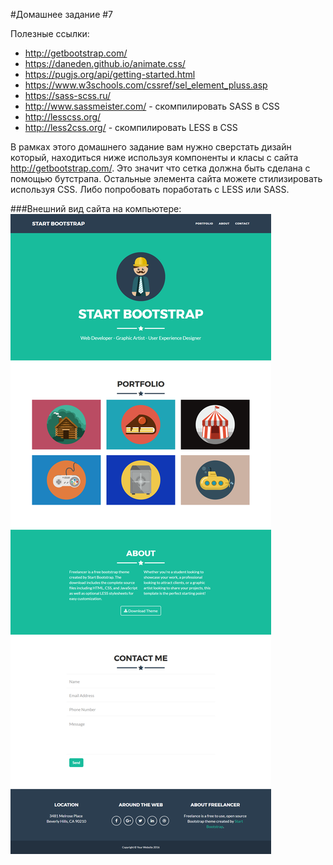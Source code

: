#Домашнее задание #7

Полезные ссылки:

 - http://getbootstrap.com/
 - https://daneden.github.io/animate.css/
 - https://pugjs.org/api/getting-started.html
 - https://www.w3schools.com/cssref/sel_element_pluss.asp
 - https://sass-scss.ru/
 - http://www.sassmeister.com/ - скомпилировать SASS в CSS
 - http://lesscss.org/
 - http://less2css.org/ - скомпилировать LESS в CSS

В рамках этого домашнего задание вам нужно сверстать дизайн который, находиться ниже используя компоненты и класы с сайта http://getbootstrap.com/. Это значит что сетка должна быть сделана с помощью бутстрапа. Остальные элемента сайта можете стилизировать используя CSS. Либо попробовать поработать с LESS или SASS.

 

###Внешний вид сайта на компьютере:
![](./design.png)

